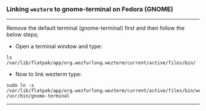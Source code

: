 ### Linking `wezterm` to gnome-terminal on Fedora (GNOME)
---
Remove the default terminal (gnome-terminal) first and then follow the below steps;

- Open a terminal window and type:
```
ls /var/lib/flatpak/app/org.wezfurlong.wezterm/current/active/files/bin/
```
- Now to link wezterm type:
```
sudo ln -s /var/lib/flatpak/app/org.wezfurlong.wezterm/current/active/files/bin/wezterm /usr/bin/gnome-terminal
```
---
